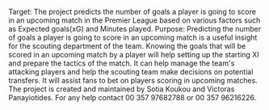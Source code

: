 Target:
The project predicts the number of goals a player is going to score in an upcoming match in the Premier League based on various factors such as Expected goals(xG) and Minutes played. 
Purpose:
Predicting the number of goals a player is going to score in an upcoming match is a useful insight for the scouting department of the team. 
Knowing the goals that will be scored in an upcoming match by a player will help setting up the starting XI and prepare the tactics of the match. 
It can help manage the team's attacking players and help the scouting team make decisions on potential transfers.
It will assist fans to bet on players scoring in upcoming matches.
The project is created and maintained by Sotia Koukou and Victoras Panayiotides. For any help contact 00 357 97682788 or 00 357 96216226.
 

